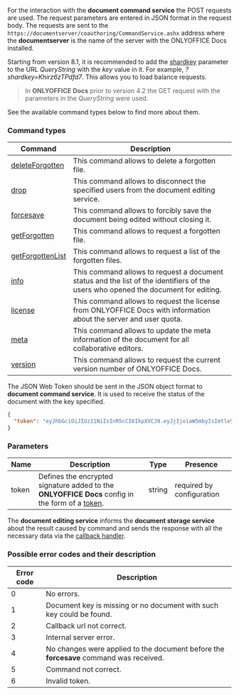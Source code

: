 For the interaction with the **document command service** the POST requests are used. The request parameters are entered in JSON format in the request body. The requests are sent to the `https://documentserver/coauthoring/CommandService.ashx` address where the **documentserver** is the name of the server with the ONLYOFFICE Docs installed.

Starting from version 8.1, it is recommended to add the [shardkey](../../Get%20Started/How%20It%20Works/index.md#shard-key) parameter to the URL *QueryString* with the *key* value in it. For example, *?shardkey=Khirz6zTPdfd7*. This allows you to load balance requests.

> In **ONLYOFFICE Docs** prior to version 4.2 the GET request with the parameters in the *QueryString* were used.

See the available command types below to find more about them.

### Command types

| Command                                               | Description                                                                                                                        |
| ----------------------------------------------------- | ---------------------------------------------------------------------------------------------------------------------------------- |
| [deleteForgotten](deleteForgotten/index.md)   | This command allows to delete a forgotten file.                                                                                    |
| [drop](drop/index.md)                         | This command allows to disconnect the specified users from the document editing service.                                           |
| [forcesave](forcesave/index.md)               | This command allows to forcibly save the document being edited without closing it.                                                 |
| [getForgotten](getForgotten/index.md)         | This command allows to request a forgotten file.                                                                                   |
| [getForgottenList](getForgottenList/index.md) | This command allows to request a list of the forgotten files.                                                                      |
| [info](info/index.md)                         | This command allows to request a document status and the list of the identifiers of the users who opened the document for editing. |
| [license](license/index.md)                   | This command allows to request the license from ONLYOFFICE Docs with information about the server and user quota.                  |
| [meta](meta/index.md)                         | This command allows to update the meta information of the document for all collaborative editors.                                  |
| [version](version/index.md)                   | This command allows to request the current version number of ONLYOFFICE Docs.                                                      |

The JSON Web Token should be sent in the JSON object format to **document command service**. It is used to receive the status of the document with the key specified.

``` json
{
  "token": "eyJhbGciOiJIUzI1NiIsInR5cCI6IkpXVCJ9.eyJjIjoiaW5mbyIsImtleSI6IktoaXJ6NnpUUGRmZDcifQ.r_6sThjFABsHMNHhkVdHDSz4jwkbXRQNYdvawkBGJgg"
}
```

### Parameters

| Name  | Description                                                                                                                        | Type   | Presence                  |
| ----- | ---------------------------------------------------------------------------------------------------------------------------------- | ------ | ------------------------- |
| token | Defines the encrypted signature added to the **ONLYOFFICE Docs** config in the form of a [token](../../Additional%20API/Signature/Request/Token%20in%20body/index.md#command). | string | required by configuration |

The **document editing service** informs the **document storage service** about the result caused by command and sends the response with all the necessary data via the [callback handler](../../Usage%20API/Callback%20handler/index.md).

### Possible error codes and their description

| Error code | Description                                                                            |
| ---------- | -------------------------------------------------------------------------------------- |
| 0          | No errors.                                                                             |
| 1          | Document key is missing or no document with such key could be found.                   |
| 2          | Callback url not correct.                                                              |
| 3          | Internal server error.                                                                 |
| 4          | No changes were applied to the document before the **forcesave** command was received. |
| 5          | Command not correct.                                                                   |
| 6          | Invalid token.                                                                         |
